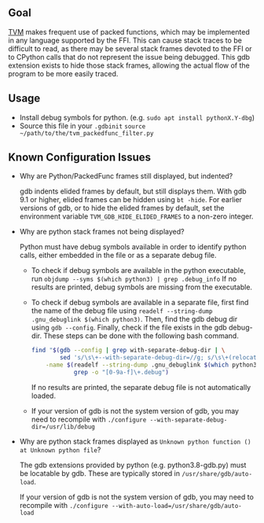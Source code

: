## Goal

[TVM](https://github.com/apache/tvm) makes frequent use of packed
functions, which may be implemented in any language supported by the
FFI.  This can cause stack traces to be difficult to read, as there
may be several stack frames devoted to the FFI or to CPython calls
that do not represent the issue being debugged.  This gdb extension
exists to hide those stack frames, allowing the actual flow of the
program to be more easily traced.

## Usage

- Install debug symbols for python.  (e.g. `sudo apt install pythonX.Y-dbg`)
- Source this file in your `.gdbinit`
  `source ~/path/to/the/tvm_packedfunc_filter.py`

## Known Configuration Issues

- Why are Python/PackedFunc frames still displayed, but indented?

  gdb indents elided frames by default, but still displays them.  With
  gdb 9.1 or higher, elided frames can be hidden using `bt -hide`.  For
  earlier versions of gdb, or to hide the elided frames by default,
  set the environment variable `TVM_GDB_HIDE_ELIDED_FRAMES` to a
  non-zero integer.

- Why are python stack frames not being displayed?

  Python must have debug symbols available in order to identify python
  calls, either embedded in the file or as a separate debug file.

  - To check if debug symbols are available in the python executable,
    run `objdump --syms $(which python3) | grep .debug_info` If no
    results are printed, debug symbols are missing from the
    executable.

  - To check if debug symbols are available in a separate file, first
    find the name of the debug file using
    `readelf --string-dump .gnu_debuglink $(which python3)`.
    Then, find the gdb debug dir using `gdb --config`.  Finally, check
    if the file exists in the gdb debug-dir.  These steps can be done
    with the following bash command.

    ```bash
    find "$(gdb --config | grep with-separate-debug-dir | \
            sed 's/\s\+--with-separate-debug-dir=//g; s/\s\+(relocatable)//g;')" \
        -name $(readelf --string-dump .gnu_debuglink $(which python3) | \
                grep -o "[0-9a-f]\+.debug")
    ```

    If no results are printed, the separate debug file is not automatically
    loaded.

  - If your version of gdb is not the system version of gdb, you may
    need to recompile with `./configure --with-separate-debug-dir=/usr/lib/debug`


- Why are python stack frames displayed as
  `Unknown python function () at Unknown python file`?

  The gdb extensions provided by python (e.g. python3.8-gdb.py) must
  be locatable by gdb.  These are typically stored in
  `/usr/share/gdb/auto-load`.

  If your version of gdb is not the system version of gdb, you may
  need to recompile with `./configure --with-auto-load=/usr/share/gdb/auto-load`
